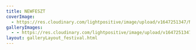 ```yaml
---
title: NEWFESZT
coverImage:
  - https://res.cloudinary.com/lightpositive/image/upload/v1647251347/NEWFESZT/_G6A3659ff_nqhmtz.jpg
galleryImages:
  - - https://res.cloudinary.com/lightpositive/image/upload/v1647251347/NEWFESZT/_G6A3659ff_nqhmtz.jpg
layout: galleryLayout_festival.html
---
```

